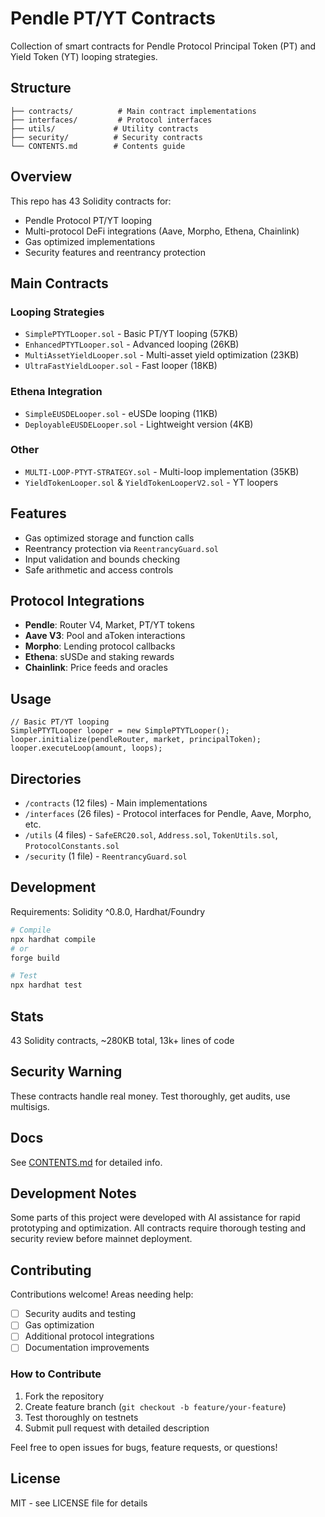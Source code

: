 # Pendle PT/YT Contracts 

Collection of smart contracts for Pendle Protocol Principal Token (PT) and Yield Token (YT) looping strategies.

## Structure

```
├── contracts/          # Main contract implementations
├── interfaces/         # Protocol interfaces 
├── utils/             # Utility contracts
├── security/          # Security contracts
└── CONTENTS.md        # Contents guide
```

## Overview

This repo has 43 Solidity contracts for:

- Pendle Protocol PT/YT looping 
- Multi-protocol DeFi integrations (Aave, Morpho, Ethena, Chainlink)
- Gas optimized implementations
- Security features and reentrancy protection

## Main Contracts

### Looping Strategies
- `SimplePTYTLooper.sol` - Basic PT/YT looping (57KB)
- `EnhancedPTYTLooper.sol` - Advanced looping (26KB) 
- `MultiAssetYieldLooper.sol` - Multi-asset yield optimization (23KB)
- `UltraFastYieldLooper.sol` - Fast looper (18KB)

### Ethena Integration
- `SimpleEUSDELooper.sol` - eUSDe looping (11KB)
- `DeployableEUSDELooper.sol` - Lightweight version (4KB)

### Other
- `MULTI-LOOP-PTYT-STRATEGY.sol` - Multi-loop implementation (35KB)
- `YieldTokenLooper.sol` & `YieldTokenLooperV2.sol` - YT loopers

## Features

- Gas optimized storage and function calls
- Reentrancy protection via `ReentrancyGuard.sol`
- Input validation and bounds checking
- Safe arithmetic and access controls

## Protocol Integrations

- **Pendle**: Router V4, Market, PT/YT tokens
- **Aave V3**: Pool and aToken interactions  
- **Morpho**: Lending protocol callbacks
- **Ethena**: sUSDe and staking rewards
- **Chainlink**: Price feeds and oracles

## Usage

```solidity
// Basic PT/YT looping
SimplePTYTLooper looper = new SimplePTYTLooper();
looper.initialize(pendleRouter, market, principalToken);
looper.executeLoop(amount, loops);
```

## Directories

- `/contracts` (12 files) - Main implementations
- `/interfaces` (26 files) - Protocol interfaces for Pendle, Aave, Morpho, etc.
- `/utils` (4 files) - `SafeERC20.sol`, `Address.sol`, `TokenUtils.sol`, `ProtocolConstants.sol`
- `/security` (1 file) - `ReentrancyGuard.sol`

## Development

Requirements: Solidity ^0.8.0, Hardhat/Foundry

```bash
# Compile
npx hardhat compile
# or
forge build

# Test
npx hardhat test
```

## Stats

43 Solidity contracts, ~280KB total, 13k+ lines of code

## Security Warning

These contracts handle real money. Test thoroughly, get audits, use multisigs.

## Docs

See [CONTENTS.md](./CONTENTS.md) for detailed info.


## Development Notes
Some parts of this project were developed with AI assistance for rapid prototyping and optimization. All contracts require thorough testing and security review before mainnet deployment.



## Contributing

Contributions welcome! Areas needing help:
- [ ] Security audits and testing
- [ ] Gas optimization 
- [ ] Additional protocol integrations
- [ ] Documentation improvements

### How to Contribute
1. Fork the repository
2. Create feature branch (`git checkout -b feature/your-feature`)
3. Test thoroughly on testnets
4. Submit pull request with detailed description

Feel free to open issues for bugs, feature requests, or questions!

## License
MIT - see LICENSE file for details
